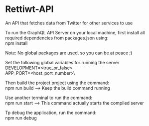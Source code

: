 # Rettiwt-API
An API that fetches data from Twitter for other services to use

To run the GraphQL API Server on your local machine, first install all required dependencies from packages.json using:\
npm install

Note: No global packages are used, so you can be at peace ;)

Set the following global variables for running the server\
DEVELOPMENT=<true_or_false>\
APP_PORT=<host_port_number>\

Then build the project project using the command:\
npm run build --> Keep the build command running

Use another terminal to run the command:\
npm run start --> This command actually starts the compiled server

Tp debug the application, run the command:\
npm run debug